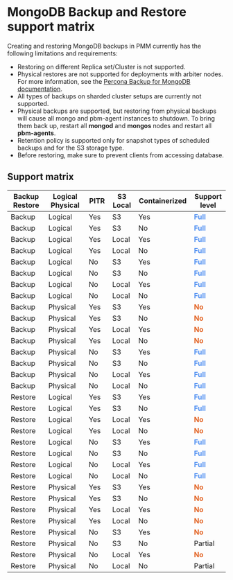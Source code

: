 # MongoDB Backup and Restore support matrix

Creating and restoring MongoDB backups in PMM currently has the following limitations and requirements:

- Restoring on different Replica set/Cluster is not supported.
- Physical restores are not supported for deployments with arbiter nodes. For more information, see the [Percona Backup for MongoDB documentation](https://docs.percona.com/percona-backup-mongodb/usage/restore.html#physical-restore-known-limitations).
- All types of backups on sharded cluster setups are currently not supported.
- Physical backups are supported, but restoring from physical backups will cause all mongo and pbm-agent instances to shutdown. To bring them back up, restart all **mongod** and **mongos** nodes and restart all **pbm-agents**.
- Retention policy is supported only for snapshot types of scheduled backups and for the S3 storage type.
- Before restoring, make sure to prevent clients from accessing database.
  
## Support matrix

<style>
  table th:first-of-type {
    width: 0.5%
  }
  table th:nth-of-type(2) {
    width: 0.5%
  }
  table th:nth-of-type(3) {
    width: 0.1%
  }
  table th:nth-of-type(4) {
    width: 0.1%
  }
  table th:nth-of-type(5) {
    width: 0.1%
  }
  table th:nth-of-type(6) {
    width: 0.1%
  }
  table th:nth-of-type(7) {
    width: 90%
  }
  table td {
    text-align:left; vertical-align: top;
  }
</style>

| Backup Restore | Logical Physical | PITR | S3 Local | Containerized | Support level|                                                                    
| -------------- | ---------------- | ---- | -------- | ------------- | --------------------------------------- |
| Backup         | Logical          | Yes  | S3       | Yes           | <b style="color:#5794f2;"><b style="color:#5794f2;">Full</b></b>                                  |                                                                               |
| Backup         | Logical          | Yes  | S3       | No            | <b style="color:#5794f2;">Full</b>                                    |                                                                               |
| Backup         | Logical          | Yes  | Local    | Yes           | <b style="color:#5794f2;">Full</b>                                    
| Backup         | Logical          | Yes  | Local    | No            | <b style="color:#5794f2;">Full</b>                                    
| Backup         | Logical          | No   | S3       | Yes           | <b style="color:#5794f2;">Full</b>                                    |                                                                               |
| Backup         | Logical          | No   | S3       | No            | <b style="color:#5794f2;">Full</b>                                    |                                                                               |
| Backup         | Logical          | No   | Local    | Yes           | <b style="color:#5794f2;">Full</b>                                    
| Backup         | Logical          | No   | Local    | No            | <b style="color:#5794f2;">Full</b>                                    
| Backup         | Physical         | Yes  | S3       | Yes           | <b style="color:#e36526;">No</b>                                       
| Backup         | Physical         | Yes  | S3       | No            | <b style="color:#e36526;">No</b>                                       
| Backup         | Physical         | Yes  | Local    | Yes           | <b style="color:#e36526;">No</b>                                       
| Backup         | Physical         | Yes  | Local    | No            | <b style="color:#e36526;">No</b>                                      
| Backup         | Physical         | No   | S3       | Yes           | <b style="color:#5794f2;">Full</b>                                   
| Backup         | Physical         | No   | S3       | No            | <b style="color:#5794f2;">Full</b>                                    
| Backup         | Physical         | No   | Local    | Yes           | <b style="color:#5794f2;">Full</b>                                    
| Backup         | Physical         | No   | Local    | No            | <b style="color:#5794f2;">Full</b>                                    
| Restore        | Logical          | Yes  | S3       | Yes           | <b style="color:#5794f2;">Full</b>                                    |                                                                               |
| Restore        | Logical          | Yes  | S3       | No            | <b style="color:#5794f2;">Full</b>                                    |                                                                               |
| Restore        | Logical          | Yes  | Local    | Yes           | <b style="color:#e36526;">No</b>                                      
| Restore        | Logical          | Yes  | Local    | No            |<b style="color:#e36526;">No</b>                                      
| Restore        | Logical          | No   | S3       | Yes           | <b style="color:#5794f2;">Full</b>                                    |                                                                               |
| Restore        | Logical          | No   | S3       | No            | <b style="color:#5794f2;">Full</b>                                    |                                                                               |
| Restore        | Logical          | No   | Local    | Yes           | <b style="color:#5794f2;">Full</b>                                    |                                                                               |
| Restore        | Logical          | No   | Local    | No            | <b style="color:#5794f2;">Full</b>                                    |                                                                               |
| Restore        | Physical         | Yes  | S3       | Yes           | <b style="color:#e36526;">No</b>                                       
| Restore        | Physical         | Yes  | S3       | No            | <b style="color:#e36526;">No</b>                                     
| Restore        | Physical         | Yes  | Local    | Yes           | <b style="color:#e36526;">No</b>                                       
| Restore        | Physical         | Yes  | Local    | No            | <b style="color:#e36526;">No</b>                                       
| Restore        | Physical         | No   | S3       | Yes           | <b style="color:#e36526;">No</b>                                      
| Restore        | Physical         | No   | S3       | No            | Partial                                
| Restore        | Physical         | No   | Local    | Yes           | <b style="color:#e36526;">No</b>                                    
| Restore        | Physical         | No   | Local    | No            | Partial                                